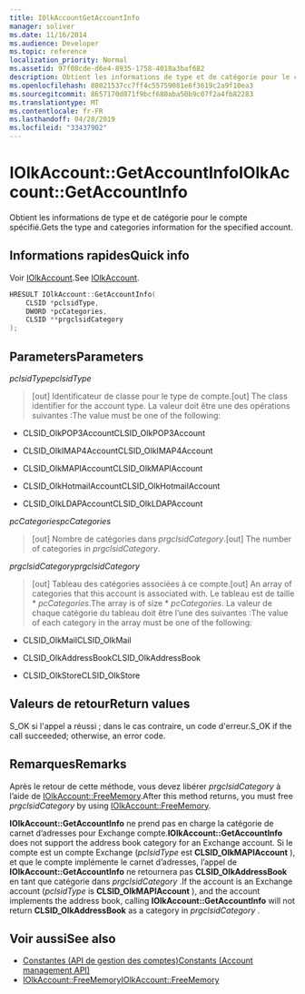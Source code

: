 ```yaml
---
title: IOlkAccountGetAccountInfo
manager: soliver
ms.date: 11/16/2014
ms.audience: Developer
ms.topic: reference
localization_priority: Normal
ms.assetid: 97f08cde-d6e4-8935-1758-4018a3baf682
description: Obtient les informations de type et de catégorie pour le compte spécifié.
ms.openlocfilehash: 88021537cc7ff4c55759081e6f3619c2a9f10ea3
ms.sourcegitcommit: 8657170d071f9bcf680aba50b9c07f2a4fb82283
ms.translationtype: MT
ms.contentlocale: fr-FR
ms.lasthandoff: 04/28/2019
ms.locfileid: "33437902"
---
```

# <a name="iolkaccountgetaccountinfo"></a><span data-ttu-id="c0d49-103">IOlkAccount::GetAccountInfo</span><span class="sxs-lookup"><span data-stu-id="c0d49-103">IOlkAccount::GetAccountInfo</span></span>

<span data-ttu-id="c0d49-104">Obtient les informations de type et de catégorie pour le compte spécifié.</span><span class="sxs-lookup"><span data-stu-id="c0d49-104">Gets the type and categories information for the specified account.</span></span>
  
## <a name="quick-info"></a><span data-ttu-id="c0d49-105">Informations rapides</span><span class="sxs-lookup"><span data-stu-id="c0d49-105">Quick info</span></span>

<span data-ttu-id="c0d49-106">Voir [IOlkAccount](iolkaccount.md).</span><span class="sxs-lookup"><span data-stu-id="c0d49-106">See [IOlkAccount](iolkaccount.md).</span></span>
  
```cpp
HRESULT IOlkAccount::GetAccountInfo(  
    CLSID *pclsidType, 
    DWORD *pcCategories, 
    CLSID **prgclsidCategory 
);

```

## <a name="parameters"></a><span data-ttu-id="c0d49-107">Parameters</span><span class="sxs-lookup"><span data-stu-id="c0d49-107">Parameters</span></span>

<span data-ttu-id="c0d49-108">_pclsidType_</span><span class="sxs-lookup"><span data-stu-id="c0d49-108">_pclsidType_</span></span>
  
> <span data-ttu-id="c0d49-109">[out] Identificateur de classe pour le type de compte.</span><span class="sxs-lookup"><span data-stu-id="c0d49-109">[out] The class identifier for the account type.</span></span> <span data-ttu-id="c0d49-110">La valeur doit être une des opérations suivantes :</span><span class="sxs-lookup"><span data-stu-id="c0d49-110">The value must be one of the following:</span></span>
    
   - <span data-ttu-id="c0d49-111">CLSID_OlkPOP3Account</span><span class="sxs-lookup"><span data-stu-id="c0d49-111">CLSID_OlkPOP3Account</span></span> 
    
   - <span data-ttu-id="c0d49-112">CLSID_OlkIMAP4Account</span><span class="sxs-lookup"><span data-stu-id="c0d49-112">CLSID_OlkIMAP4Account</span></span> 
    
   - <span data-ttu-id="c0d49-113">CLSID_OlkMAPIAccount</span><span class="sxs-lookup"><span data-stu-id="c0d49-113">CLSID_OlkMAPIAccount</span></span> 
    
   - <span data-ttu-id="c0d49-114">CLSID_OlkHotmailAccount</span><span class="sxs-lookup"><span data-stu-id="c0d49-114">CLSID_OlkHotmailAccount</span></span> 
    
   - <span data-ttu-id="c0d49-115">CLSID_OlkLDAPAccount</span><span class="sxs-lookup"><span data-stu-id="c0d49-115">CLSID_OlkLDAPAccount</span></span>
    
<span data-ttu-id="c0d49-116">_pcCategories_</span><span class="sxs-lookup"><span data-stu-id="c0d49-116">_pcCategories_</span></span>
  
> <span data-ttu-id="c0d49-117">[out] Nombre de catégories dans  _prgclsidCategory_.</span><span class="sxs-lookup"><span data-stu-id="c0d49-117">[out] The number of categories in  _prgclsidCategory_.</span></span>
    
<span data-ttu-id="c0d49-118">_prgclsidCategory_</span><span class="sxs-lookup"><span data-stu-id="c0d49-118">_prgclsidCategory_</span></span>
  
> <span data-ttu-id="c0d49-119">[out] Tableau des catégories associées à ce compte.</span><span class="sxs-lookup"><span data-stu-id="c0d49-119">[out] An array of categories that this account is associated with.</span></span> <span data-ttu-id="c0d49-120">Le tableau est de taille \* _pcCategories_.</span><span class="sxs-lookup"><span data-stu-id="c0d49-120">The array is of size \* _pcCategories_.</span></span> <span data-ttu-id="c0d49-121">La valeur de chaque catégorie du tableau doit être l’une des suivantes :</span><span class="sxs-lookup"><span data-stu-id="c0d49-121">The value of each category in the array must be one of the following:</span></span>
    
   - <span data-ttu-id="c0d49-122">CLSID_OlkMail</span><span class="sxs-lookup"><span data-stu-id="c0d49-122">CLSID_OlkMail</span></span>
    
   - <span data-ttu-id="c0d49-123">CLSID_OlkAddressBook</span><span class="sxs-lookup"><span data-stu-id="c0d49-123">CLSID_OlkAddressBook</span></span>
    
   - <span data-ttu-id="c0d49-124">CLSID_OlkStore</span><span class="sxs-lookup"><span data-stu-id="c0d49-124">CLSID_OlkStore</span></span>
    
## <a name="return-values"></a><span data-ttu-id="c0d49-125">Valeurs de retour</span><span class="sxs-lookup"><span data-stu-id="c0d49-125">Return values</span></span>

<span data-ttu-id="c0d49-126">S_OK si l'appel a réussi ; dans le cas contraire, un code d'erreur.</span><span class="sxs-lookup"><span data-stu-id="c0d49-126">S_OK if the call succeeded; otherwise, an error code.</span></span>
  
## <a name="remarks"></a><span data-ttu-id="c0d49-127">Remarques</span><span class="sxs-lookup"><span data-stu-id="c0d49-127">Remarks</span></span>

<span data-ttu-id="c0d49-128">Après le retour de cette méthode, vous devez libérer  *prgclsidCategory*  à l’aide de [IOlkAccount::FreeMemory](iolkaccount-freememory.md).</span><span class="sxs-lookup"><span data-stu-id="c0d49-128">After this method returns, you must free  *prgclsidCategory*  by using [IOlkAccount::FreeMemory](iolkaccount-freememory.md).</span></span>
  
<span data-ttu-id="c0d49-129">**IOlkAccount::GetAccountInfo** ne prend pas en charge la catégorie de carnet d’adresses pour Exchange compte.</span><span class="sxs-lookup"><span data-stu-id="c0d49-129">**IOlkAccount::GetAccountInfo** does not support the address book category for an Exchange account.</span></span> <span data-ttu-id="c0d49-130">Si le compte est un compte Exchange (*pclsidType* est **CLSID_OlkMAPIAccount** ), et que le compte implémente le carnet d’adresses, l’appel de **IOlkAccount::GetAccountInfo** ne retournera pas **CLSID_OlkAddressBook** en tant que catégorie dans *prgclsidCategory* .</span><span class="sxs-lookup"><span data-stu-id="c0d49-130">If the account is an Exchange account (*pclsidType*  is **CLSID_OlkMAPIAccount** ), and the account implements the address book, calling **IOlkAccount::GetAccountInfo** will not return **CLSID_OlkAddressBook** as a category in  *prgclsidCategory*  .</span></span> 
  
## <a name="see-also"></a><span data-ttu-id="c0d49-131">Voir aussi</span><span class="sxs-lookup"><span data-stu-id="c0d49-131">See also</span></span>

- [<span data-ttu-id="c0d49-132">Constantes (API de gestion des comptes)</span><span class="sxs-lookup"><span data-stu-id="c0d49-132">Constants (Account management API)</span></span>](constants-account-management-api.md)  
- [<span data-ttu-id="c0d49-133">IOlkAccount::FreeMemory</span><span class="sxs-lookup"><span data-stu-id="c0d49-133">IOlkAccount::FreeMemory</span></span>](iolkaccount-freememory.md)

